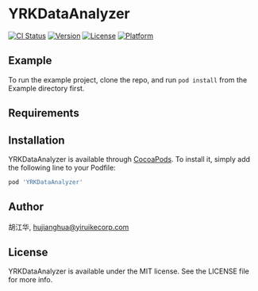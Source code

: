 # YRKDataAnalyzer

[![CI Status](https://img.shields.io/travis/胡江华/YRKDataAnalyzer.svg?style=flat)](https://travis-ci.org/胡江华/YRKDataAnalyzer)
[![Version](https://img.shields.io/cocoapods/v/YRKDataAnalyzer.svg?style=flat)](https://cocoapods.org/pods/YRKDataAnalyzer)
[![License](https://img.shields.io/cocoapods/l/YRKDataAnalyzer.svg?style=flat)](https://cocoapods.org/pods/YRKDataAnalyzer)
[![Platform](https://img.shields.io/cocoapods/p/YRKDataAnalyzer.svg?style=flat)](https://cocoapods.org/pods/YRKDataAnalyzer)

## Example

To run the example project, clone the repo, and run `pod install` from the Example directory first.

## Requirements

## Installation

YRKDataAnalyzer is available through [CocoaPods](https://cocoapods.org). To install
it, simply add the following line to your Podfile:

```ruby
pod 'YRKDataAnalyzer'
```

## Author

胡江华, hujianghua@yiruikecorp.com

## License

YRKDataAnalyzer is available under the MIT license. See the LICENSE file for more info.
